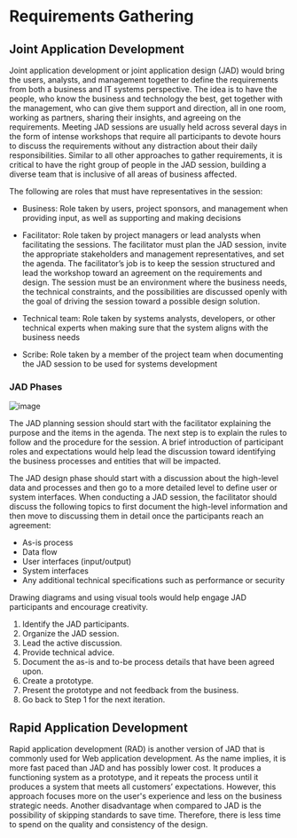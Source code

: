 # Requirements Gathering

## Joint Application Development

Joint application development or joint application design (JAD) would bring the users, analysts, and management together to define the requirements from both a business and IT systems perspective. The idea is to have the people, who know the business and technology the best, get together with the management, who can give them support and direction, all in one room, working as partners, sharing their insights, and agreeing on the requirements.	Meeting
JAD sessions are usually held across several days in the form of intense workshops that require all participants to devote hours to discuss the requirements without any distraction about their daily responsibilities. Similar to all other approaches to gather requirements, it is critical to have the right group of people in the JAD session, building a diverse team that is inclusive of all areas of business affected.

The following are roles that must have representatives in the session:

- Business: Role taken by users, project sponsors, and management when providing input, as well as supporting and making decisions
  
- Facilitator: Role taken by project managers or lead analysts when facilitating the sessions. The facilitator must plan the JAD session, invite the appropriate stakeholders and management representatives, and set the agenda. The facilitator’s job is to keep the session structured and lead the workshop toward an agreement on the requirements and design. The session must be an environment where the business needs, the technical constraints, and the possibilities are discussed openly with the goal of driving the session toward a possible design solution.
  
- Technical team: Role taken by systems analysts, developers, or other technical experts when making sure that the system aligns with the business needs
  
- Scribe: Role taken by a member of the project team when documenting the JAD session to be used for systems development

### JAD Phases

![image](https://user-images.githubusercontent.com/73081144/192931754-5760d0b1-af3a-4b33-ad30-5ee7c03fb1b6.png)

The JAD planning session should start with the facilitator explaining the purpose and the items in the agenda. The next step is to explain the rules to follow and the procedure for the session. A brief introduction of participant roles and expectations would help lead the discussion toward identifying the business processes and entities that will be impacted.

The JAD design phase should start with a discussion about the high-level data and processes and then go to a more detailed level to define user or system interfaces. When conducting a JAD session, the facilitator should discuss the following topics to first document the high-level information and then move to discussing them in detail once the participants reach an agreement:

- As-is process
- Data flow
- User interfaces (input/output)
- System interfaces
- Any additional technical specifications such as performance or security

Drawing diagrams and using visual tools would help engage JAD participants and encourage creativity.

1. Identify the JAD participants.
2. Organize the JAD session.
3. Lead the active discussion.
4. Provide technical advice.
5. Document the as-is and to-be process details that have been agreed upon.
6. Create a prototype.
7. Present the prototype and not feedback from the business.
8. Go back to Step 1 for the next iteration.

## Rapid Application Development

Rapid application development (RAD) is another version of JAD that is commonly used for Web application development. As the name implies, it is more fast paced than JAD and has possibly lower cost. It produces a functioning system as a prototype, and it repeats the process until it produces a system that meets all customers’ expectations. However, this approach focuses more on the user's experience and less on the business strategic needs. Another disadvantage when compared to JAD is the possibility of skipping standards to save time. Therefore, there is less time to spend on the quality and consistency of the design.
